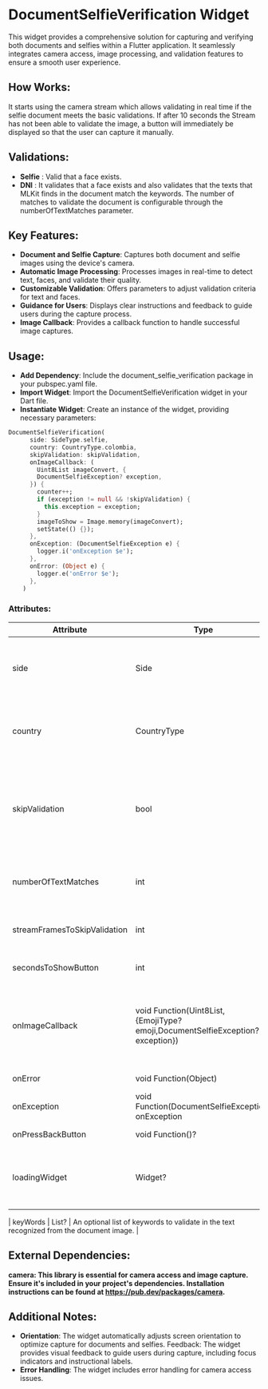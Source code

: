 # DocumentSelfieVerification Widget

This widget provides a comprehensive solution for capturing and verifying both documents and selfies within a Flutter application. It seamlessly integrates camera access, image processing, and validation features to ensure a smooth user experience.

## How Works:

It starts using the camera stream which allows validating in real time if the selfie document meets the basic validations.
If after 10 seconds the Stream has not been able to validate the image, a button will immediately be displayed so that the user can capture it manually.

## Validations:

- **Selfie** : Valid that a face exists.
- **DNI** : It validates that a face exists and also validates that the texts that MLKit finds in the document match the keywords. The number of matches to validate the document is configurable through the numberOfTextMatches parameter.

## Key Features:

- **Document and Selfie Capture**: Captures both document and selfie images using the device's camera.
- **Automatic Image Processing**: Processes images in real-time to detect text, faces, and validate their quality.
- **Customizable Validation**: Offers parameters to adjust validation criteria for text and faces.
- **Guidance for Users**: Displays clear instructions and feedback to guide users during the capture process.
- **Image Callback**: Provides a callback function to handle successful image captures.

## Usage:

- **Add Dependency**: Include the document_selfie_verification package in your pubspec.yaml file.
- **Import Widget**: Import the DocumentSelfieVerification widget in your Dart file.
- **Instantiate Widget**: Create an instance of the widget, providing necessary parameters:

<?code-excerpt "main.dart (DocumentSelfieVerification)"?>

```dart
DocumentSelfieVerification(
      side: SideType.selfie,
      country: CountryType.colombia,
      skipValidation: skipValidation,
      onImageCallback: (
        Uint8List imageConvert, {
        DocumentSelfieException? exception,
      }) {
        counter++;
        if (exception != null && !skipValidation) {
          this.exception = exception;
        }
        imageToShow = Image.memory(imageConvert);
        setState(() {});
      },
      onException: (DocumentSelfieException e) {
        logger.i('onException $e');
      },
      onError: (Object e) {
        logger.e('onError $e');
      },
    )
```

### Attributes:

| Attribute                    | Type                                                           | Description                                                                                                                                                                                                                   |
| ---------------------------- | -------------------------------------------------------------- | ----------------------------------------------------------------------------------------------------------------------------------------------------------------------------------------------------------------------------- |
| side                         | Side                                                           | Specifies the side of the document or selfie to be captured. Possible values:<br>Side.selfie,<br>Side.frontSide,<br>Side.backSide.                                                                                            |
| country                      | CountryType                                                    | Specifies the country for text validation. Possible values: <br>CountryType.colombia,<br>CountryType.peru,<br>CountryType.chile.                                                                                              |
| skipValidation               | bool                                                           | It determines whether to validate the image with MlKit and also does not take into account the time in which the button is displayed and only allows consumption on demand, that is, through the button. Default value: false |
| numberOfTextMatches          | int                                                            | Determines how many matches it finds between MLKit texts and keywords to validate an image. Default value : 2                                                                                                                 |
| streamFramesToSkipValidation | int                                                            | Determines how many frames to skip between processing images. Default value: 50.                                                                                                                                              |
| secondsToShowButton          | int                                                            | Determines how many seconds to show button. Default value : 10.                                                                                                                                                               |
| onImageCallback              | void Function(Uint8List, {EmojiType? emoji,DocumentSelfieException? exception}) | A callback function that is invoked when image capture occurs. The function receives the captured image data as a Uint8List, exception as DocumentSelfieException? and emoji EmojiType?                                                          |
| onError                      | void Function(Object)                                          | A callback function that is invoked when error occurs                                                                                                                                                                         |
| onException                  | void Function(DocumentSelfieException) onException             | A callback function that is invoked when exception occurs                                                                                                                                                                     |
| onPressBackButton            | void Function()?                                               | A callback function when tap ui back button                                                                                                                                                                                   |
| loadingWidget                | Widget?                                                        | An optional widget to display while the camera is initializing. If not provided, a default progress indicator will be displayed.                                                                                              |

| keyWords | List<String>? | An optional list of keywords to validate in the text recognized from the document image. |

## External Dependencies:

**camera: This library is essential for camera access and image capture. Ensure it's included in your project's dependencies. Installation instructions can be found at https://pub.dev/packages/camera.**

## Additional Notes:

- **Orientation**: The widget automatically adjusts screen orientation to optimize capture for documents and selfies.
  Feedback: The widget provides visual feedback to guide users during capture, including focus indicators and instructional labels.
- **Error Handling**: The widget includes error handling for camera access issues.
